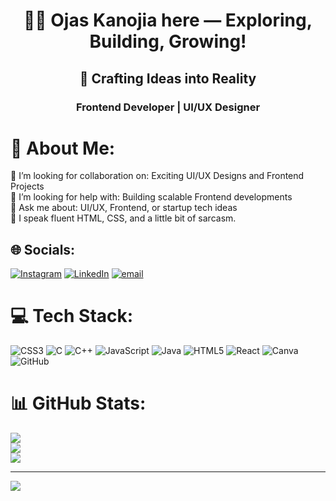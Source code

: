 <h1 align="center">🙋‍♂️ Ojas Kanojia here — Exploring, Building, Growing!</h1>
<h2 align="center">🎨 Crafting Ideas into Reality</h2>
<h3 align="center">Frontend Developer | UI/UX Designer</h3>

# 🚀 About Me:
👯 I’m looking for collaboration on: Exciting UI/UX Designs and Frontend Projects<br>🤝 I’m looking for help with: Building scalable Frontend developments<br>💬 Ask me about: UI/UX, Frontend, or startup tech ideas<br>🎨 I speak fluent HTML, CSS, and a little bit of sarcasm.


## 🌐 Socials:
[![Instagram](https://img.shields.io/badge/Instagram-%23E4405F.svg?logo=Instagram&logoColor=white)](https://www.instagram.com/ok_ojas_14?) [![LinkedIn](https://img.shields.io/badge/LinkedIn-%230077B5.svg?logo=linkedin&logoColor=white)](https://linkedin.com/in/www.linkedin.com/in/ojas-kanojia-a30563356/) [![email](https://img.shields.io/badge/Email-D14836?logo=gmail&logoColor=white)](mailto:ojaskanojia299@gmail.com) 

# 💻 Tech Stack:
![CSS3](https://img.shields.io/badge/css3-%231572B6.svg?style=flat&logo=css3&logoColor=white) ![C](https://img.shields.io/badge/c-%2300599C.svg?style=flat&logo=c&logoColor=white) ![C++](https://img.shields.io/badge/c++-%2300599C.svg?style=flat&logo=c%2B%2B&logoColor=white) ![JavaScript](https://img.shields.io/badge/javascript-%23323330.svg?style=flat&logo=javascript&logoColor=%23F7DF1E) ![Java](https://img.shields.io/badge/java-%23ED8B00.svg?style=flat&logo=openjdk&logoColor=white) ![HTML5](https://img.shields.io/badge/html5-%23E34F26.svg?style=flat&logo=html5&logoColor=white) ![React](https://img.shields.io/badge/react-%2320232a.svg?style=flat&logo=react&logoColor=%2361DAFB) ![Canva](https://img.shields.io/badge/Canva-%2300C4CC.svg?style=flat&logo=Canva&logoColor=white) ![GitHub](https://img.shields.io/badge/github-%23121011.svg?style=flat&logo=github&logoColor=white)
# 📊 GitHub Stats:
![](https://github-readme-stats.vercel.app/api?username=Okojas&theme=dark&hide_border=false&include_all_commits=true&count_private=false)<br/>
![](https://nirzak-streak-stats.vercel.app/?user=Okojas&theme=dark&hide_border=false)<br/>
![](https://github-readme-stats.vercel.app/api/top-langs/?username=Okojas&theme=dark&hide_border=false&include_all_commits=true&count_private=false&layout=compact)

---
[![](https://visitcount.itsvg.in/api?id=Okojas&icon=0&color=0)](https://visitcount.itsvg.in)
